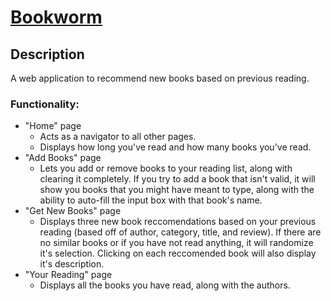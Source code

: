 # [Bookworm](https://sehgal-arjun.github.io/Bookworm)

## Description

A web application to recommend new books based on previous reading.

### Functionality:

* "Home" page
  * Acts as a navigator to all other pages.
  * Displays how long you've read and how many books you've read.
* "Add Books" page
  * Lets you add or remove books to your reading list, along with clearing it completely. If you try to add a book that isn't valid, it will show you books that you might have meant to type, along with the ability to auto-fill the input box with that book's name.
* "Get New Books" page
  * Displays three new book reccomendations based on your previous reading (based off of author, category, title, and review). If there are no similar books or if you have not read anything, it will randomize it's selection. Clicking on each reccomended book will also display it's description.
* "Your Reading" page
  * Displays all the books you have read, along with the authors.
